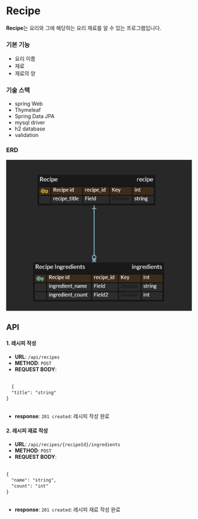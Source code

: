 # Recipe

**Recipe**는 요리와 그에 해당하는 요리 재료를 알 수 있는 프로그램입니다.

### 기본 기능
- 요리 이름
- 재료
- 재료의 양

### 기술 스택
- spring Web
- Thymeleaf
- Spring Data JPA
- mysql driver
- h2 database
- validation

### ERD
![테이블 이미지](https://github.com/KimYe-Won/inflearn-recipe/blob/main/recipe_table.png)


## API

#### 1. 레시피 작성

- **URL**: `/api/recipes`
- **METHOD**: `POST`
- **REQUEST BODY**:

<pre>
<code>
  {
  "title": "string"
}
</code>
</pre>

- **response**: `201 created`: 레시피 작성 완료

#### 2. 레시피 재료 작성

- **URL**: `/api/recipes/{recipeId}/ingredients`
- **METHOD**: `POST`
- **REQUEST BODY**:

<pre>
<code>
{
  "name": "string",
  "count": "int"
}
</code>
</pre>

- **response**: `201 created`: 레시피 재료 작성 완료
